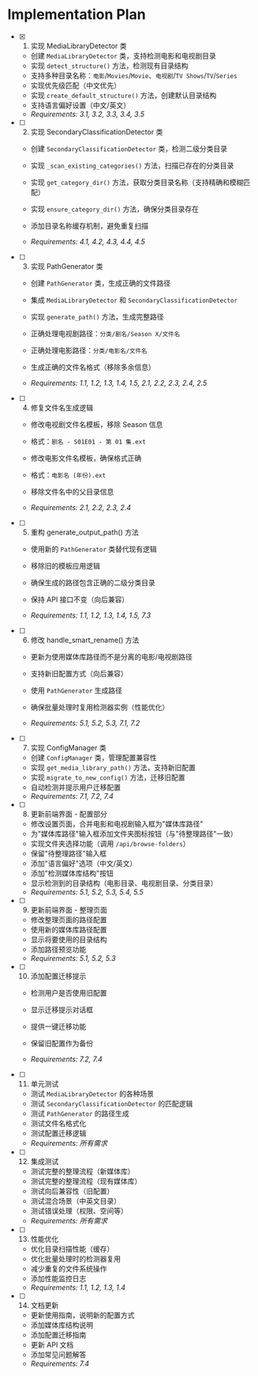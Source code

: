 # Implementation Plan

- [x] 1. 实现 MediaLibraryDetector 类


  - 创建 `MediaLibraryDetector` 类，支持检测电影和电视剧目录
  - 实现 `detect_structure()` 方法，检测现有目录结构
  - 支持多种目录名称：`电影`/`Movies`/`Movie`、`电视剧`/`TV Shows`/`TV`/`Series`
  - 实现优先级匹配（中文优先）
  - 实现 `create_default_structure()` 方法，创建默认目录结构
  - 支持语言偏好设置（中文/英文）
  - _Requirements: 3.1, 3.2, 3.3, 3.4, 3.5_



- [ ] 2. 实现 SecondaryClassificationDetector 类
  - 创建 `SecondaryClassificationDetector` 类，检测二级分类目录
  - 实现 `_scan_existing_categories()` 方法，扫描已存在的分类目录
  - 实现 `get_category_dir()` 方法，获取分类目录名称（支持精确和模糊匹配）
  - 实现 `ensure_category_dir()` 方法，确保分类目录存在



  - 添加目录名称缓存机制，避免重复扫描
  - _Requirements: 4.1, 4.2, 4.3, 4.4, 4.5_

- [ ] 3. 实现 PathGenerator 类
  - 创建 `PathGenerator` 类，生成正确的文件路径
  - 集成 `MediaLibraryDetector` 和 `SecondaryClassificationDetector`


  - 实现 `generate_path()` 方法，生成完整路径
  - 正确处理电视剧路径：`分类/剧名/Season X/文件名`
  - 正确处理电影路径：`分类/电影名/文件名`
  - 生成正确的文件名格式（移除多余信息）
  - _Requirements: 1.1, 1.2, 1.3, 1.4, 1.5, 2.1, 2.2, 2.3, 2.4, 2.5_



- [ ] 4. 修复文件名生成逻辑
  - 修改电视剧文件名模板，移除 Season 信息
  - 格式：`剧名 - S01E01 - 第 01 集.ext`
  - 修改电影文件名模板，确保格式正确
  - 格式：`电影名 (年份).ext`




  - 移除文件名中的父目录信息
  - _Requirements: 2.1, 2.2, 2.3, 2.4_




- [ ] 5. 重构 generate_output_path() 方法
  - 使用新的 `PathGenerator` 类替代现有逻辑
  - 移除旧的模板应用逻辑
  - 确保生成的路径包含正确的二级分类目录





  - 保持 API 接口不变（向后兼容）
  - _Requirements: 1.1, 1.2, 1.3, 1.4, 1.5, 7.3_

- [ ] 6. 修改 handle_smart_rename() 方法
  - 更新为使用媒体库路径而不是分离的电影/电视剧路径


  - 支持新旧配置方式（向后兼容）
  - 使用 `PathGenerator` 生成路径
  - 确保批量处理时复用检测器实例（性能优化）
  - _Requirements: 5.1, 5.2, 5.3, 7.1, 7.2_




- [ ] 7. 实现 ConfigManager 类
  - 创建 `ConfigManager` 类，管理配置兼容性
  - 实现 `get_media_library_path()` 方法，支持新旧配置
  - 实现 `migrate_to_new_config()` 方法，迁移旧配置
  - 自动检测并提示用户迁移配置
  - _Requirements: 7.1, 7.2, 7.4_

- [ ] 8. 更新前端界面 - 配置部分
  - 修改设置页面，合并电影和电视剧输入框为"媒体库路径"
  - 为"媒体库路径"输入框添加文件夹图标按钮（与"待整理路径"一致）
  - 实现文件夹选择功能（调用 `/api/browse-folders`）
  - 保留"待整理路径"输入框
  - 添加"语言偏好"选项（中文/英文）
  - 添加"检测媒体库结构"按钮
  - 显示检测到的目录结构（电影目录、电视剧目录、分类目录）
  - _Requirements: 5.1, 5.2, 5.3, 5.4, 5.5_

- [ ] 9. 更新前端界面 - 整理页面
  - 修改整理页面的路径配置
  - 使用新的媒体库路径配置
  - 显示将要使用的目录结构
  - 添加路径预览功能
  - _Requirements: 5.1, 5.2, 5.3_

- [ ] 10. 添加配置迁移提示
  - 检测用户是否使用旧配置
  - 显示迁移提示对话框



  - 提供一键迁移功能
  - 保留旧配置作为备份
  - _Requirements: 7.2, 7.4_

- [ ] 11. 单元测试
  - 测试 `MediaLibraryDetector` 的各种场景
  - 测试 `SecondaryClassificationDetector` 的匹配逻辑
  - 测试 `PathGenerator` 的路径生成
  - 测试文件名格式化
  - 测试配置迁移逻辑
  - _Requirements: 所有需求_

- [ ] 12. 集成测试
  - 测试完整的整理流程（新媒体库）
  - 测试完整的整理流程（现有媒体库）
  - 测试向后兼容性（旧配置）
  - 测试混合场景（中英文目录）
  - 测试错误处理（权限、空间等）
  - _Requirements: 所有需求_

- [ ] 13. 性能优化
  - 优化目录扫描性能（缓存）
  - 优化批量处理时的检测器复用
  - 减少重复的文件系统操作
  - 添加性能监控日志
  - _Requirements: 1.1, 1.2, 1.3, 1.4_

- [ ] 14. 文档更新
  - 更新使用指南，说明新的配置方式
  - 添加媒体库结构说明
  - 添加配置迁移指南
  - 更新 API 文档
  - 添加常见问题解答
  - _Requirements: 7.4_
